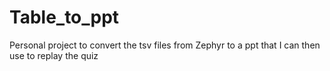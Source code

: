 # Table_to_ppt
Personal project to convert the tsv files from Zephyr to a ppt that I can then use to replay the quiz
